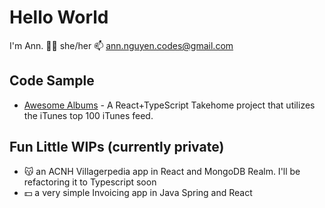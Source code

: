 # Hello World

I'm Ann. 
🙋‍♀️ she/her
📫 ann.nguyen.codes@gmail.com

## Code Sample
- [Awesome Albums](https://github.com/ann-codes/takehome-awesome-albums/blob/main/README.md) - A React+TypeScript Takehome project that utilizes the iTunes top 100 iTunes feed. 

## Fun Little WIPs (currently private)
- 😽 an ACNH Villagerpedia app in React and MongoDB Realm. I'll be refactoring it to Typescript soon
- 💵 a very simple Invoicing app in Java Spring and React
